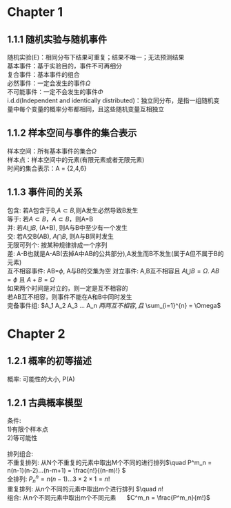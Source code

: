 # Chapter 1
## 1.1.1 随机实验与随机事件
  随机实验(E)：相同分布下结果可重复；结果不唯一；无法预测结果\
  基本事件：基于实验目的，事件不可再细分\
  复合事件：基本事件的组合\
  必然事件：一定会发生的事件$\Omega$\
  不可能事件：一定不会发生的事件$\Phi$\
  i.d.d(Independent and identically distributed)：独立同分布，是指一组随机变量中每个变量的概率分布都相同，且这些随机变量互相独立

## 1.1.2 样本空间与事件的集合表示
  样本空间：所有基本事件的集合$\Omega$\
  样本点：样本空间中的元素(有限元素或者无限元素)\
  时间的集合表示：A = {2,4,6}
  
## 1.1.3 事件间的关系
  包含: 若A包含于B,$A \subset B$,则A发生必然导致B发生\
  等于: 若$A \subset B$，$A \subset B$，则A=B\
  并: 若$A \bigcup B$, (A+B), 则A与B中至少有一个发生\
  交: 若A交B(AB), $A \bigcap B$, 则A与B同时发生\
  无限可列个: 按某种规律排成一个序列\
  差: A-B也就是A-AB(去掉A中AB的公共部分),A发生而B不发生(属于A但不属于B的元素)\
  互不相容事件: AB=$\phi$\, A与B的交集为空
  对立事件: A,B互不相容且 $A \bigcup B = \Omega$. $AB = \phi$ 且 $A+B = \Omega$ \
  如果两个时间是对立的，则一定是互不相容的\
  若AB互不相容，则事件不能在A和B中同时发生\
  完备事件组: $A_1 A_2 A_3 ... A_n $两两互不相容, 且$ \sum_{i=1}^{n} = \Omega$  
  
  
  
# Chapter 2
## 1.2.1 概率的初等描述
  概率: 可能性的大小, P(A)
  
## 1.2.1 古典概率模型
  条件: \
  1)有限个样本点\
  2)等可能性\
  \
  排列组合:\
  不重复排列: 从N个不重复的元素中取出M个不同的进行排列$\quad P^m_n = n(n-1)(n-2)...(n-m+1) = \frac{n!}{(n-m)!} $ \
  全排列: $P^n_n = n(n-1)...3\times 2\times1 = n!$\
  重复排列: 从n个不同的元素中取出m个进行排列 $\quad $n!$ \
  组合: 从n个不同元素中取出m个不同元素 $\quad$ $C^m_n = \frac{P^m_n}{m!}$
  
  
  
  
  
